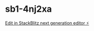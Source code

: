 # sb1-4nj2xa

[Edit in StackBlitz next generation editor ⚡️](https://stackblitz.com/~/github.com/rrpichardo/sb1-4nj2xa)